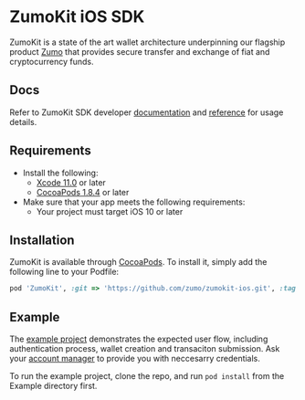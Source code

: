 # ZumoKit iOS SDK

ZumoKit is a state of the art wallet architecture underpinning our flagship product [Zumo](https://www.zumo.money/) that provides secure transfer and exchange of fiat and cryptocurrency funds.

## Docs

Refer to ZumoKit SDK developer [documentation](https://developers.zumo.money/docs/) and [reference](https://zumo.github.io/zumokit-ios/) for usage details.

## Requirements

- Install the following:
  - [Xcode 11.0](https://developer.apple.com/xcode/) or later
  - [CocoaPods 1.8.4](https://cocoapods.org) or later
- Make sure that your app meets the following requirements:
  - Your project must target iOS 10 or later

## Installation

ZumoKit is available through [CocoaPods](https://cocoapods.org). To install
it, simply add the following line to your Podfile:

```ruby
pod 'ZumoKit', :git => 'https://github.com/zumo/zumokit-ios.git', :tag => '2.1.0'
```

## Example

The [example project](https://github.com/zumo/zumokit-ios/tree/master/Example) demonstrates the expected user flow, including authentication process, wallet creation and transaciton submission. Ask your [account manager](mailto:support@zumo.money) to provide you with neccesarry credentials.

To run the example project, clone the repo, and run `pod install` from the Example directory first.